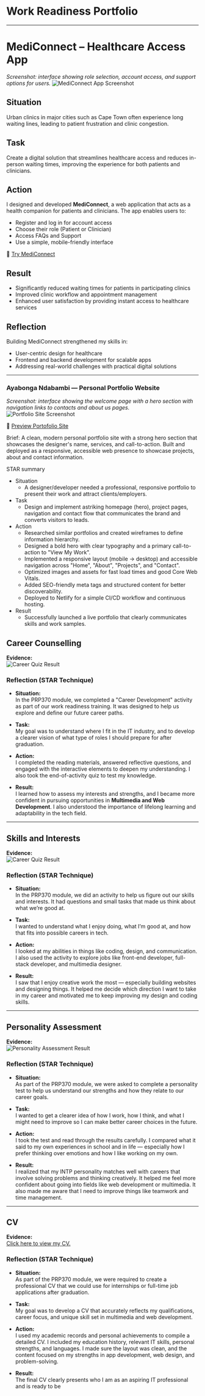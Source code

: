 # Work Readiness Portfolio

---
# MediConnect – Healthcare Access App


*Screenshot: interface showing role selection, account access, and support options for users.*
![MediConnect App Screenshot](https://github.com/Khedai/work-readiness-portofolio/blob/main/Screenshot%20(151).png)  

##  Situation
Urban clinics in major cities such as Cape Town often experience long waiting lines, leading to patient frustration and clinic congestion.

##  Task
Create a digital solution that streamlines healthcare access and reduces in-person waiting times, improving the experience for both patients and clinicians.

##  Action
I designed and developed **MediConnect**, a web application that acts as a health companion for patients and clinicians. The app enables users to:
- Register and log in for account access
- Choose their role (Patient or Clinician)
- Access FAQs and Support
- Use a simple, mobile-friendly interface

🔗 [Try MediConnect](https://medi-connect-health.netlify.app)

##  Result
- Significantly reduced waiting times for patients in participating clinics
- Improved clinic workflow and appointment management
- Enhanced user satisfaction by providing instant access to healthcare services

##  Reflection
Building MediConnect strengthened my skills in:
- User-centric design for healthcare
- Frontend and backend development for scalable apps
- Addressing real-world challenges with practical digital solutions

---


### Ayabonga Ndabambi — Personal Portfolio Website

 *Screenshot: interface showing the welcome page with a hero section with navigation links to contacts and about us pages.*
![Portfolio Site Screenshot](https://github.com/Khedai/work-readiness-portofolio/blob/main/Screenshot%20(158).png)  

🔗 [Preview Portofolio Site](https://ayabongadesigner.netlify.app)

Brief: A clean, modern personal portfolio site with a strong hero section that showcases the designer's name, services, and call-to-action. Built and deployed as a responsive, accessible web presence to showcase projects, about and contact information.

STAR summary
- Situation
  - A designer/developer needed a professional, responsive portfolio to present their work and attract clients/employers.
- Task
  - Design and implement astriking homepage (hero), project pages, navigation and contact flow that communicates the brand and converts visitors to leads.
- Action
  - Researched similar portfolios and created wireframes to define information hierarchy.
  - Designed a bold hero with clear typography and a primary call-to-action to "View My Work".
  - Implemented a responsive layout (mobile → desktop) and accessible navigation across "Home", "About", "Projects", and "Contact".
  - Optimized images and assets for fast load times and good Core Web Vitals.
  - Added SEO-friendly meta tags and structured content for better discoverability.
  - Deployed to Netlify for a simple CI/CD workflow and continuous hosting.
- Result
  - Successfully launched a live portfolio that clearly communicates skills and work samples.

## Career Counselling

**Evidence:**  
![Career Quiz Result](https://github.com/Khedai/work-readiness-portofolio/blob/main/Screenshot%20(85).png)  

### Reflection (STAR Technique)

- **Situation:**  
  In the PRP370 module, we completed a "Career Development" activity as part of our work readiness training. It was designed to help us explore and define our future career paths.

- **Task:**  
  My goal was to understand where I fit in the IT industry, and to develop a clearer vision of what type of roles I should prepare for after graduation.

- **Action:**  
  I completed the reading materials, answered reflective questions, and engaged with the interactive elements to deepen my understanding. I also took the end-of-activity quiz to test my knowledge.

- **Result:**  
  I learned how to assess my interests and strengths, and I became more confident in pursuing opportunities in **Multimedia and Web Development**. I also understood the importance of lifelong learning and adaptability in the tech field. 

---

## Skills and Interests

**Evidence:**  
![Career Quiz Result](https://github.com/Khedai/work-readiness-portofolio/blob/main/Screenshot%20(86).png)  

### Reflection (STAR Technique)

- **Situation:**  
  In the PRP370 module, we did an activity to help us figure out our skills and interests. It had questions and small tasks that made us think about what we’re good at.

- **Task:**  
  I wanted to understand what I enjoy doing, what I’m good at, and how that fits into possible careers in tech.

- **Action:**  
  I looked at my abilities in things like coding, design, and communication. I also used the activity to explore jobs like front-end developer, full-stack developer, and multimedia designer.

- **Result:**  
  I saw that I enjoy creative work the most — especially building websites and designing things. It helped me decide which direction I want to take in my career and motivated me to keep improving my design and coding skills.

---

## Personality Assessment

**Evidence:**  
![Personality Assessment Result](https://github.com/Khedai/work-readiness-portofolio/blob/main/Screenshot%20(87).png)  

### Reflection (STAR Technique)

- **Situation:**  
  As part of the PRP370 module, we were asked to complete a personality test to help us understand our strengths and how they relate to our career goals.

- **Task:**  
  I wanted to get a clearer idea of how I work, how I think, and what I might need to improve so I can make better career choices in the future.

- **Action:**  
  I took the test and read through the results carefully. I compared what it said to my own experiences in school and in life — especially how I prefer thinking over emotions and how I like working on my own.

- **Result:**  
  I realized that my INTP personality matches well with careers that involve solving problems and thinking creatively. It helped me feel more confident about going into fields like web development or multimedia. It also made me aware that I need to improve things like teamwork and time management. 

---

## CV

**Evidence:**  
[Click here to view my CV.](https://github.com/Khedai/work-readiness-portofolio/blob/main/CV%20of%20Ayabonga.pdf)  

### Reflection (STAR Technique)

- **Situation:**  
  As part of the PRP370 module, we were required to create a professional CV that we could use for internships or full-time job applications after graduation.

- **Task:**  
  My goal was to develop a CV that accurately reflects my qualifications, career focus, and unique skill set in multimedia and web development.

- **Action:**  
  I used my academic records and personal achievements to compile a detailed CV. I included my education history, relevant IT skills, personal strengths, and languages. I made sure the layout was clean, and the content focused on my strengths in app development, web design, and problem-solving.

- **Result:**  
  The final CV clearly presents who I am as an aspiring IT professional and is ready to be

